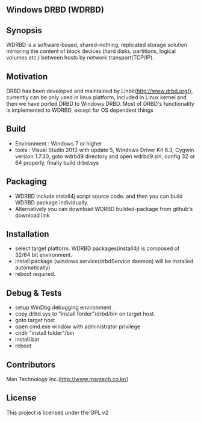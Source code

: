 ## Windows DRBD (WDRBD)
                           
## Synopsis
WDRBD is a software-based, shared-nothing, replicated storage solution mirroring the content of block devices (hard disks, partitions, logical volumes etc.) between hosts by network transport(TCP/IP). 

## Motivation
DRBD has been developed and maintained by Linbit(http://www.drbd.org/), currently can be only used in linux platform, included in Linux kernel and then we have ported DRBD to Windows DRBD. Most of DRBD's functionality is implemented to WDRBD, except for OS dependent things

## Build
- Environment : Windows 7 or higher
- tools : Visual Studio 2013 with update 5, Windows Driver Kit 6.3, Cygwin version 1.7.30, 
goto wdrbd9 directory and open wdrbd9.sln, config 32 or 64 properly, finally build drbd.sys

## Packaging
- WDRBD include install4j script source code. and then you can build WDRBD package individually.
- Alternatively you can download WDRBD builded-package from github's download link

## Installation
- select target platform. WDRBD packages(install4j) is composed of 32/64 bit environment. 
- install package (windows service(drbdService daemon) will be installed automatically)
- reboot required.

## Debug & Tests 
- setup WinDbg debugging environment
- copy drbd.sys to "install forder"/drbd/bin on target host.
- goto target host
- open cmd.exe window with administrator privilege
- chdir "install folder"/bin
- install.bat
- reboot

## Contributors
Man Technology Inc.(http://www.mantech.co.kr/)

## License
This project is licensed under the GPL v2
